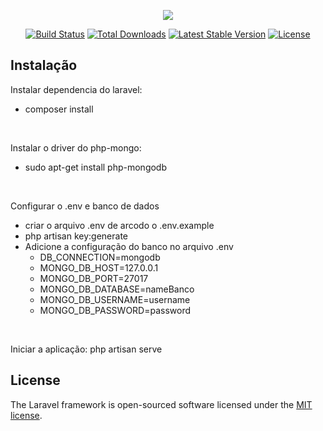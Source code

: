 <p align="center"><img src="https://laravel.com/assets/img/components/logo-laravel.svg"></p>

<p align="center">
<a href="https://travis-ci.org/laravel/framework"><img src="https://travis-ci.org/laravel/framework.svg" alt="Build Status"></a>
<a href="https://packagist.org/packages/laravel/framework"><img src="https://poser.pugx.org/laravel/framework/d/total.svg" alt="Total Downloads"></a>
<a href="https://packagist.org/packages/laravel/framework"><img src="https://poser.pugx.org/laravel/framework/v/stable.svg" alt="Latest Stable Version"></a>
<a href="https://packagist.org/packages/laravel/framework"><img src="https://poser.pugx.org/laravel/framework/license.svg" alt="License"></a>
</p>

## Instalação 
<p>Instalar dependencia do laravel:</p>
<ul>
    <li>composer install</li> 
</ul>
<br>
<p>Instalar o driver do php-mongo:</p>
<ul>
    <li>sudo apt-get install php-mongodb</li>
</ul>
<br>
<p>Configurar o .env e banco de dados</p>
<ul>
    <li>criar o arquivo .env de arcodo o .env.example</li>
    <li>php artisan key:generate</li>
    <li>Adicione a configuração do banco no arquivo .env
      <ul>
        <li>DB_CONNECTION=mongodb</li>
        <li>MONGO_DB_HOST=127.0.0.1</li>
        <li>MONGO_DB_PORT=27017</li>
        <li>MONGO_DB_DATABASE=nameBanco</li>
        <li>MONGO_DB_USERNAME=username</li>
        <li>MONGO_DB_PASSWORD=password</li>
      </ul>
    </li>
</ul>
<br>
<p>Iniciar a aplicação: php artisan serve</p>


## License
The Laravel framework is open-sourced software licensed under the [MIT license](https://opensource.org/licenses/MIT).
